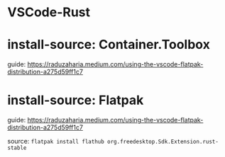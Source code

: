 # VSCode-Rust

# install-source: Container.Toolbox
guide: https://raduzaharia.medium.com/using-the-vscode-flatpak-distribution-a275d59ff1c7

# install-source: Flatpak
guide: https://raduzaharia.medium.com/using-the-vscode-flatpak-distribution-a275d59ff1c7

source:
```flatpak install flathub org.freedesktop.Sdk.Extension.rust-stable```
